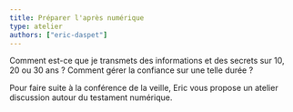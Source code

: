 ```yaml
---
title: Préparer l'après numérique
type: atelier
authors: ["eric-daspet"]
---
```


Comment est-ce que je transmets des informations et des secrets sur 10, 20 ou 30 ans&nbsp;? Comment gérer la confiance sur une telle durée&nbsp;?

Pour faire suite à la conférence de la veille, Eric vous propose un atelier discussion autour du testament numérique.
